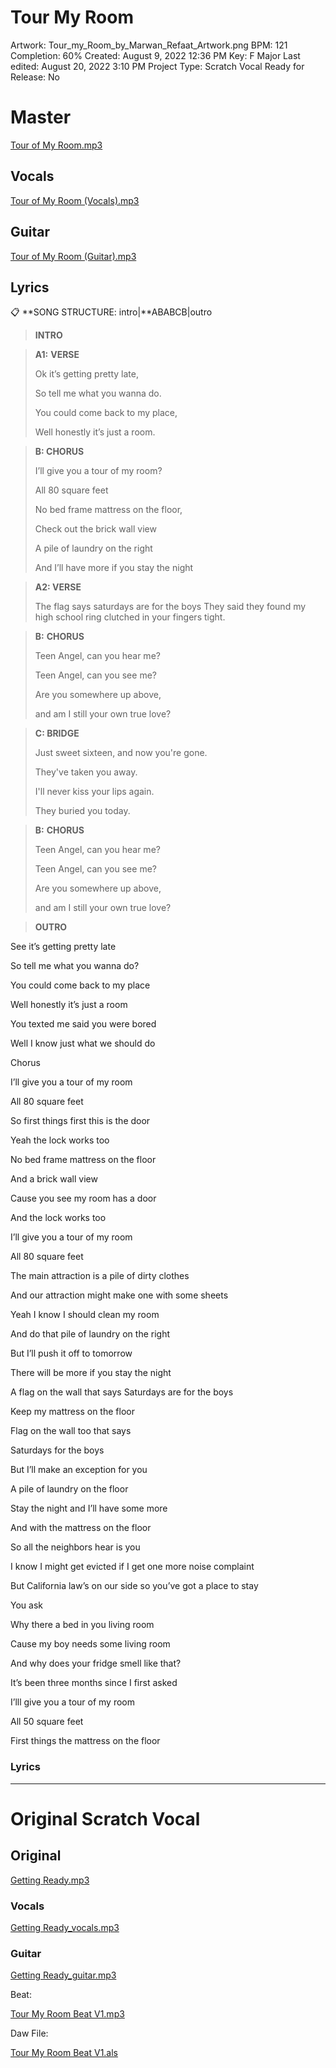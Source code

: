 # Tour My Room

Artwork: Tour_my_Room_by_Marwan_Refaat_Artwork.png
BPM: 121
Completion: 60%
Created: August 9, 2022 12:36 PM
Key: F Major
Last edited: August 20, 2022 3:10 PM
Project Type: Scratch Vocal
Ready for Release: No

# Master

[Tour of My Room.mp3](Tour%20My%20Room%202f1db2723823458199b00352c6bc3be4/Tour_of_My_Room.mp3)

## Vocals

[Tour of My Room (Vocals).mp3](Tour%20My%20Room%202f1db2723823458199b00352c6bc3be4/Tour_of_My_Room_(Vocals).mp3)

## Guitar

[Tour of My Room (Guitar).mp3](Tour%20My%20Room%202f1db2723823458199b00352c6bc3be4/Tour_of_My_Room_(Guitar).mp3)

## Lyrics

<aside>
📋 **SONG STRUCTURE: intro|**ABABCB|outro

</aside>

> **INTRO**
> 
> 
> 

> **A1:** **VERSE**
> 
> 
> Ok it’s getting pretty late, 
> 
> So tell me what you wanna do. 
> 
> You could come back to my place, 
> 
> Well honestly it’s just a room.
> 

> **B: CHORUS**
> 
> 
> I’ll give you a tour of my room? 
> 
> All 80 square feet
> 
> No bed frame mattress on the floor, 
> 
> Check out the brick wall view
> 
> A pile of laundry on the right
> 
> And I’ll have more if you stay the night
> 

> **A2: VERSE**
> 
> 
> The flag says saturdays are for the boys
> They said they found my high school ring clutched in your fingers tight.
> 

> **B:** **CHORUS**
> 
> 
> Teen Angel, can you hear me? 
> 
> Teen Angel, can you see me? 
> 
> Are you somewhere up above, 
> 
> and am I still your own true love?
> 

> **C: BRIDGE**
> 
> 
> Just sweet sixteen, and now you're gone. 
> 
> They've taken you away. 
> 
> I'll never kiss your lips again. 
> 
> They buried you today.
> 

> **B:** **CHORUS**
> 
> 
> Teen Angel, can you hear me? 
> 
> Teen Angel, can you see me? 
> 
> Are you somewhere up above, 
> 
> and am I still your own true love?
> 

> **OUTRO**
> 
> 
> 

See it’s getting pretty late

So tell me what you wanna do?

You could come back to my place

Well honestly it’s just a room

You texted me said you were bored

Well I know just what we should do

Chorus

I’ll give you a tour of my room

All 80 square feet

So first things first this is the door

Yeah the lock works too

No bed frame mattress on the floor

And a brick wall view

Cause you see my room has a door

And the lock works too

I’ll give you a tour of my room

All 80 square feet

The main attraction is a pile of dirty clothes

And our attraction might make one with some sheets

Yeah I know I should clean my room

And do that pile of laundry on the right

But I’ll push it off to tomorrow

There will be more if you stay the night

A flag on the wall that says Saturdays are for the boys

Keep my mattress on the floor

Flag on the wall too that says

Saturdays for the boys

But I’ll make an exception for you

A pile of laundry on the floor

Stay the night and I’ll have some more

And with the mattress on the floor

So all the neighbors hear is you

I know I might get evicted if I get one more noise complaint

But California law’s on our side so you’ve got a place to stay

You ask

Why there a bed in you living room

Cause my boy needs some living room

And why does your fridge smell like that?

It’s been three months since I first asked

I’lll give you a tour of my room

All 50 square feet

First things the mattress on the floor

### Lyrics

---

# Original Scratch Vocal

## Original

[Getting Ready.mp3](Tour%20My%20Room%202f1db2723823458199b00352c6bc3be4/Getting_Ready.mp3)

### Vocals

[Getting Ready_vocals.mp3](Tour%20My%20Room%202f1db2723823458199b00352c6bc3be4/Getting_Ready_vocals.mp3)

### Guitar

[Getting Ready_guitar.mp3](Tour%20My%20Room%202f1db2723823458199b00352c6bc3be4/Getting_Ready_guitar.mp3)

Beat:

[Tour My Room Beat V1.mp3](Tour%20My%20Room%202f1db2723823458199b00352c6bc3be4/Tour_My_Room_Beat_V1.mp3)

Daw File:

[Tour My Room Beat V1.als](Tour%20My%20Room%202f1db2723823458199b00352c6bc3be4/Tour_My_Room_Beat_V1.als)